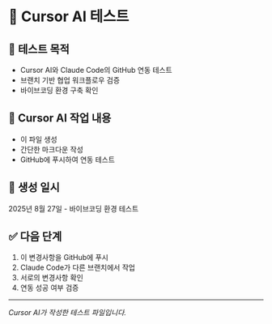 # 🎯 Cursor AI 테스트

## 📝 테스트 목적
- Cursor AI와 Claude Code의 GitHub 연동 테스트
- 브랜치 기반 협업 워크플로우 검증
- 바이브코딩 환경 구축 확인

## 🔧 Cursor AI 작업 내용
- 이 파일 생성
- 간단한 마크다운 작성
- GitHub에 푸시하여 연동 테스트

## 📅 생성 일시
2025년 8월 27일 - 바이브코딩 환경 테스트

## ✅ 다음 단계
1. 이 변경사항을 GitHub에 푸시
2. Claude Code가 다른 브랜치에서 작업
3. 서로의 변경사항 확인
4. 연동 성공 여부 검증

---
*Cursor AI가 작성한 테스트 파일입니다.*
